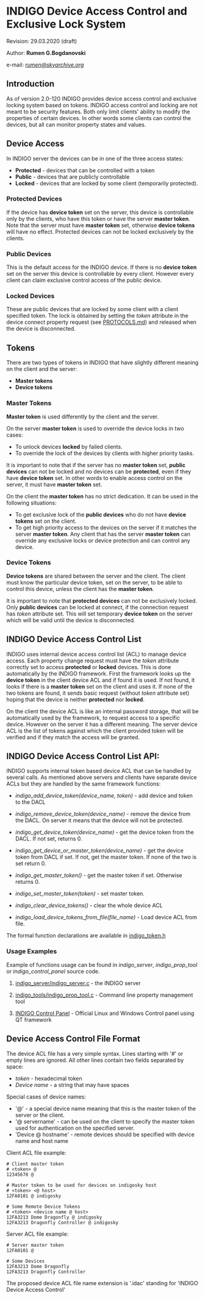 # INDIGO Device Access Control and Exclusive Lock System
Revision: 29.03.2020 (draft)

Author: **Rumen G.Bogdanovski**

e-mail: *rumen@skyarchive.org*

## Introduction

As of version 2.0-120 INDIGO provides device access control and exclusive locking system based on tokens. INDIGO access control and locking are not meant to be security features. Both only limit clients' ability to modify the properties of certain devices. In other words some clients can control the devices, but all can monitor property states and values.

## Device Access
In INDIGO server the devices can be in one of the three access states:
- **Protected** - devices that can be controlled with a token
- **Public** - devices that are publicly controllable
- **Locked** - devices that are locked by some client (temporarily protected).

### Protected Devices
If the device has **device token** set on the server, this device is controllable only by the clients, who have this token or have the server **master token**. Note that the server must have **master token** set, otherwise **device tokens** will have no effect. Protected devices can not be locked exclusively by the clients.

### Public Devices
This is the default access for the INDIGO device. If there is no **device token** set on the server this device is controllable by every client. However every client can claim exclusive control access of the public device.

### Locked Devices
These are public devices that are locked by some client with a client specified token. The lock is obtained by setting the *token* attribute in the device connect property request (see [PROTOCOLS.md](https://github.com/indigo-astronomy/indigo/blob/master/indigo_docs/PROTOCOLS.md)) and released when the device is disconnected.


## Tokens
There are two types of tokens in INDIGO that have slightly different meaning on the client and the server:

- **Master tokens**
- **Device tokens**

### Master Tokens
**Master token** is used differently by the client and the server.

On the server **master token** is used to override the device locks in two cases:
- To unlock devices **locked** by failed clients.
- To override the lock of the devices by clients with higher priority tasks.

It is important to note that if the server has no **master token** set, **public devices** can not be locked and no devices can be **protected**, even if they have **device token** set. In other words to enable access control on the server, it must have **master token** set.

On the client the **master token** has no strict dedication. It can be used in the following situations:
- To get exclusive lock of the **public devices** who do not have **device tokens** set on the client.
- To get high priority access to the devices on the server if it matches the server **master token**. Any client that has the server **master token** can override any exclusive locks or device protection and can control any device.

### Device Tokens
**Device tokens** are shared between the server and the client. The client must know the particular device token, set on the server, to be able to control this device, unless the client has the **master token**.

It is important to note that **protected devices** can not be exclusively locked. Only **public devices** can be locked at connect, if the connection request has *token* attribute set. This will set temporary **device token** on the server which will be valid until the device is disconnected.

## INDIGO Device Access Control List

INDIGO uses internal device access control list (ACL) to manage device access. Each property change request must have the *token* attribute correctly set to access **protected** or **locked** devices. This is done automatically by the INDIGO framework. First the framework looks up the **device token** in the client device ACL and if found it is used. If not found, it looks if there is a **master token** set on the client and uses it. If none of the two tokens are found, it sends basic request (without *token* attribute set) hoping that the device is neither **protected** nor **locked**.

On the client the device ACL is like an internal password storage, that will be automatically used by the framework, to request access to a specific device. However on the server it has a different meaning. The server device ACL is the list of tokens against which the client provided token will be verified and if they match the access will be granted.

## INDIGO Device Access Control List API:

INDIGO supports internal token based device ACL that can be handled by several calls. As mentioned above servers and clients have separate device ACLs but they are handled by the same framework functions:

- *indigo_add_device_token(device_name, token)* - add device and token to the DACL

- *indigo_remove_device_token(device_name)* - remove the device from the DACL. On server it means that the device will not be protected.

- *indigo_get_device_token(device_name)* - get the device token from the DACL. If not set, returns 0.

- *indigo_get_device_or_master_token(device_name)* - get the device token from DACL if set. If not, get the master token. If none of the two is set return 0.

- *indigo_get_master_token()* - get the master token if set. Otherwise returns 0.

- *indigo_set_master_token(token)* - set master token.

- *indigo_clear_device_tokens()* - clear the whole device ACL

- *indigo_load_device_tokens_from_file(file_name)* - Load device ACL from file.

The formal function declarations are available in [indigo_token.h](https://github.com/indigo-astronomy/indigo/blob/master/indigo_libs/indigo/indigo_token.h)

### Usage Examples

Example of functions usage can be found in *indigo_server*, *indigo_prop_tool* or *indigo_control_panel* source code.

1. [indigo_server/indigo_server.c](https://github.com/indigo-astronomy/indigo/blob/master/indigo_server/indigo_server.c) - the INDIGO server

1. [indigo_tools/indigo_prop_tool.c](https://github.com/indigo-astronomy/indigo/blob/master/indigo_tools/indigo_prop_tool.c) - Command line property management tool

1. [INDIGO Control Panel](https://github.com/indigo-astronomy/control-panel) - Official Linux and Windows Control panel using QT framework

## Device Access Control File Format
The device ACL file has a very simple syntax. Lines starting with '#' or empty lines are ignored.
All other lines contain two fields separated by space:
- *token* - hexadecimal token
- *Device name* - a string that may have spaces

Special cases of device names:
- '@' - a special device name meaning that this is the master token of the server or the client.
- '@ servername' - can be used on the client to specify the master token used for authentication on the specified server.
- 'Device @ hostname' - remote devices should be specified with device name and host name

Client ACL file example:
```
# Client master token
# <token> @
12345678 @

# Master token to be used for devices on indigosky host
# <token> <@ host>
12FA0101 @ indigosky

# Some Remote Device Tokens
# <token> <device name @ host>
12FA3213 Dome Dragonfly @ indigosky
12FA3213 Dragonfly Controller @ indigosky
```

Server ACL file example:
```
# Server master token
12FA0101 @

# Some Devices
12FA3213 Dome Dragonfly
12FA3213 Dragonfly Controller
```

The proposed device ACL file name extension is '.idac' standing for 'INDIGO Device Access Control'
